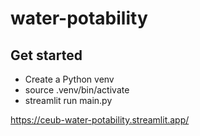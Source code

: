 # water-potability

## Get started

- Create a Python venv
- source .venv/bin/activate
- streamlit run main.py

https://ceub-water-potability.streamlit.app/